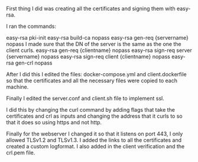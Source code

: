 
First thing I did was creating all the certificates and signing them with easy-rsa.

I ran the commands:

easy-rsa pki-init
easy-rsa build-ca nopass
easy-rsa gen-req {servername} nopass
I made sure that the DN of the server is the same as the one the client curls.
easy-rsa gen-req {clientname} nopass
easy-rsa sign-req server {servername} nopass
easy-rsa sign-req client {clientname} nopass
easy-rsa gen-crl nopass


After I did this I edited the files: docker-compose.yml and client.dockerfile
so that the certificates and all the necessary files were copied to each machine.

Finally I edited the server.conf and client.sh file to implement ssl.

I did this by changing the curl command by adding flags that take the certificates and crl as inputs and changing the address that it curls to so that it does so using https and not http.

Finally for the webserver I changed it so that it listens on port 443, I only allowed TLSv1.2 and TLSv1.3.
I added the links to all the certificates and created a custom logformat. I also added in the client verification and the crl.pem file.